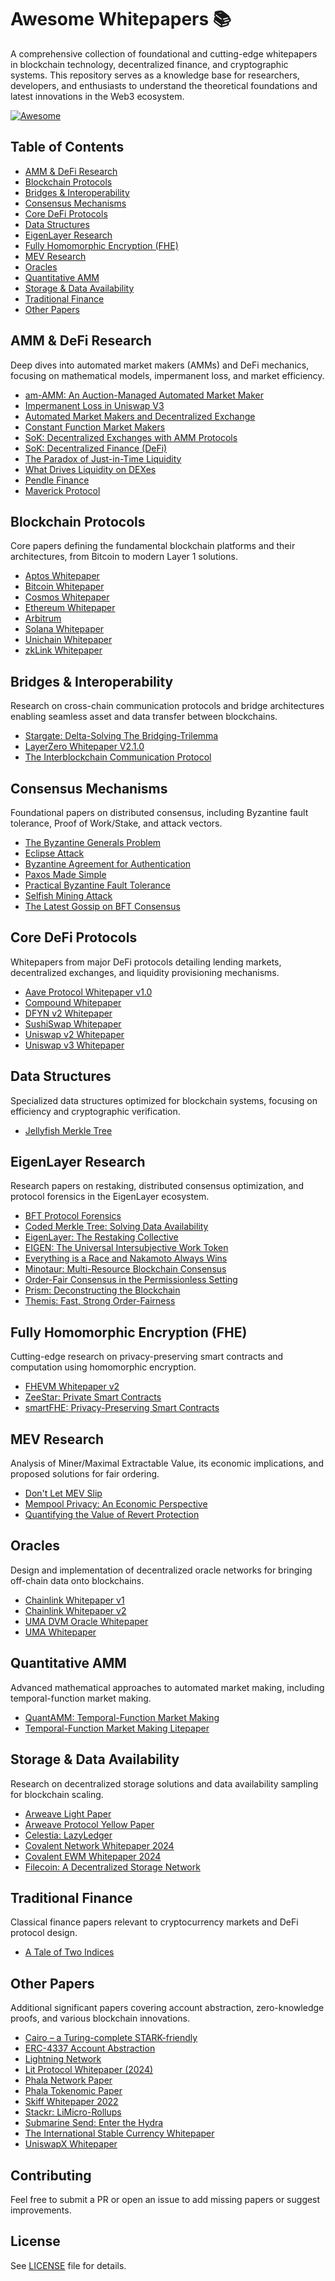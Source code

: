 # Awesome Whitepapers 📚

A comprehensive collection of foundational and cutting-edge whitepapers in blockchain technology, decentralized finance, and cryptographic systems. This repository serves as a knowledge base for researchers, developers, and enthusiasts to understand the theoretical foundations and latest innovations in the Web3 ecosystem.

[![Awesome](https://awesome.re/badge.svg)](https://awesome.re)

## Table of Contents

- [AMM & DeFi Research](#amm--defi-research)
- [Blockchain Protocols](#blockchain-protocols)
- [Bridges & Interoperability](#bridges--interoperability)
- [Consensus Mechanisms](#consensus-mechanisms)
- [Core DeFi Protocols](#core-defi-protocols)
- [Data Structures](#data-structures)
- [EigenLayer Research](#eigenlayer-research)
- [Fully Homomorphic Encryption (FHE)](#fully-homomorphic-encryption-fhe)
- [MEV Research](#mev-research)
- [Oracles](#oracles)
- [Quantitative AMM](#quantitative-amm)
- [Storage & Data Availability](#storage--data-availability)
- [Traditional Finance](#traditional-finance)
- [Other Papers](#other-papers)

## AMM & DeFi Research
Deep dives into automated market makers (AMMs) and DeFi mechanics, focusing on mathematical models, impermanent loss, and market efficiency.

- [am-AMM: An Auction-Managed Automated Market Maker](AMM%20%26%20V4/am-AMM%20-%20An%20Auction-Managed%20Automated%20Market%20Maker.pdf)
- [Impermanent Loss in Uniswap V3](AMM%20%26%20V4/Article_IL_Uniswapv3_revision_HAL.pdf)
- [Automated Market Makers and Decentralized Exchange](AMM%20%26%20V4/Automated_market_makers_and_decentralized_exchange.pdf)
- [Constant Function Market Makers](AMM%20%26%20V4/cfmm.pdf)
- [SoK: Decentralized Exchanges with AMM Protocols](AMM%20%26%20V4/SoK%20Decentralized%20Exchanges%20%28DEX%29%20with%20automated%20market%20maker%20protocols.pdf)
- [SoK: Decentralized Finance (DeFi)](AMM%20%26%20V4/SoK_%20Decentralized%20Finance%20%28DeFi%29%20.pdf)
- [The Paradox of Just-in-Time Liquidity](AMM%20%26%20V4/The%20Paradox%20of%20Just-in-Time%20Liquidity%20in%20Decentralized.pdf)
- [What Drives Liquidity on DEXes](AMM%20%26%20V4/What%20Drives%20Liquidity%20on%20Decentralized%20exchange.pdf)
- [Pendle Finance](AMM%20%26%20V4/Pendle_Finance_Whitepaper.pdf)
- [Maverick Protocol](AMM%20%26%20V4/Maverick_Protocol_Whitepaper.pdf)

## Blockchain Protocols
Core papers defining the fundamental blockchain platforms and their architectures, from Bitcoin to modern Layer 1 solutions.

- [Aptos Whitepaper](Blockchains/aptos-whitepaper_en.pdf)
- [Bitcoin Whitepaper](Blockchains/bitcoin.pdf)
- [Cosmos Whitepaper](Blockchains/cosmos-whitepaper.pdf)
- [Ethereum Whitepaper](Blockchains/Ethereum_white_paper-a_next_generation_smart_contract_and_decentralized_application_platform-vitalik-buterin.pdf)
- [Arbitrum](Blockchains/sec18-kalodner-Arbitrum.pdf)
- [Solana Whitepaper](Blockchains/solana-whitepaper.pdf)
- [Unichain Whitepaper](Blockchains/Unichain_whitepaper.pdf)
- [zkLink Whitepaper](Blockchains/zkLink-whitepaper.pdf)

## Bridges & Interoperability
Research on cross-chain communication protocols and bridge architectures enabling seamless asset and data transfer between blockchains.

- [Stargate: Delta-Solving The Bridging-Trilemma](Bridges%20%26%20Interop/%28Stargate%29%20Delta-Solving.The.Bridging-Trilemma.pdf)
- [LayerZero Whitepaper V2.1.0](Bridges%20%26%20Interop/LayerZero_Whitepaper_V2.1.0.pdf)
- [The Interblockchain Communication Protocol](Bridges%20%26%20Interop/The%20Interblockchain%20Communication%20Protocol%20-%20An%20Overview.pdf)

## Consensus Mechanisms
Foundational papers on distributed consensus, including Byzantine fault tolerance, Proof of Work/Stake, and attack vectors.

- [The Byzantine Generals Problem](Consensus/byzantine%20general%20problem.pdf)
- [Eclipse Attack](Consensus/Eclispse%20attack.pdf)
- [Byzantine Agreement for Authentication](Consensus/jacm85.pdf)
- [Paxos Made Simple](Consensus/paxos-simple.pdf)
- [Practical Byzantine Fault Tolerance](Consensus/pbft.pdf)
- [Selfish Mining Attack](Consensus/Selfish%20Mining%20attack.pdf)
- [The Latest Gossip on BFT Consensus](Consensus/The%20latest%20gossip%20on%20BFT%20consensus.pdf)

## Core DeFi Protocols
Whitepapers from major DeFi protocols detailing lending markets, decentralized exchanges, and liquidity provisioning mechanisms.

- [Aave Protocol Whitepaper v1.0](Core%20DeFi/Aave_Protocol_Whitepaper_v1_0.pdf)
- [Compound Whitepaper](Core%20DeFi/Compound.Whitepaper.pdf)
- [DFYN v2 Whitepaper](Core%20DeFi/dfyn-v2-whitepaper.pdf)
- [SushiSwap Whitepaper](Core%20DeFi/sushiswap-whitepaper.pdf)
- [Uniswap v2 Whitepaper](Core%20DeFi/uniswap-whitepaper-v2.pdf)
- [Uniswap v3 Whitepaper](Core%20DeFi/uniswap-whitepaper-v3.pdf)

## Data Structures
Specialized data structures optimized for blockchain systems, focusing on efficiency and cryptographic verification.

- [Jellyfish Merkle Tree](Data%20Structures/Jellyfish%20Merkle%20Tree.pdf)

## EigenLayer Research
Research papers on restaking, distributed consensus optimization, and protocol forensics in the EigenLayer ecosystem.

- [BFT Protocol Forensics](EigenLayer/BFT%20Protocol%20Forensics.pdf)
- [Coded Merkle Tree: Solving Data Availability](EigenLayer/Coded%20Merkle%20Tree%20-%20Solving%20Data%20Availability.pdf)
- [EigenLayer: The Restaking Collective](EigenLayer/EigenLayer%20-%20The%20Restaking%20Collective.pdf)
- [EIGEN: The Universal Intersubjective Work Token](EigenLayer/EIGEN%20-%20The%20Universal%20Intersubjective%20Work%20Token.pdf)
- [Everything is a Race and Nakamoto Always Wins](EigenLayer/Everything%20is%20a%20Race%20and%20Nakamoto%20Always%20Wins.pdf)
- [Minotaur: Multi-Resource Blockchain Consensus](EigenLayer/Minotaur%20-%20Multi-Resource%20Blockchain%20Consensus.pdf)
- [Order-Fair Consensus in the Permissionless Setting](EigenLayer/Order-Fair%20Consensus%20in%20the%20Permissionless%20Setting.pdf)
- [Prism: Deconstructing the Blockchain](EigenLayer/Prism%20-%20Deconstructing%20the%20Blockchain%20to%20Approach%20Physical%20Limits.pdf)
- [Themis: Fast, Strong Order-Fairness](EigenLayer/Themis%20-%20Fast%2C%20Strong%20Order-Fairness%20in%20Byzantine%20Consensus.pdf)

## Fully Homomorphic Encryption (FHE)
Cutting-edge research on privacy-preserving smart contracts and computation using homomorphic encryption.

- [FHEVM Whitepaper v2](FHE/fhevm-whitepaper-v2.pdf)
- [ZeeStar: Private Smart Contracts](FHE/ZeeStar%20-%20Private%20Smart%20Contracts%20by%20Homomorphic%20Encryption%20and%20Zero-Knowledge%20Proofs.pdf)
- [smartFHE: Privacy-Preserving Smart Contracts](FHE/smartFHE%20-%20Privacy-Preserving%20Smart%20Contracts%20from%20Fully%20Homomorphic%20Encryption.pdf)

## MEV Research
Analysis of Miner/Maximal Extractable Value, its economic implications, and proposed solutions for fair ordering.

- [Don't Let MEV Slip](MEV/Don%27t%20Let%20MEV%20Slip-%20The%20Costs%20of%20Swapping%20on%20the%20Uniswap%20Protocol.pdf)
- [Mempool Privacy: An Economic Perspective](MEV/Mempool%20Privacy%20-%20An%20Economic%20Perspective.pdf)
- [Quantifying the Value of Revert Protection](MEV/Quantifying%20the%20Value%20of%20Revert%20Protection.pdf)

## Oracles
Design and implementation of decentralized oracle networks for bringing off-chain data onto blockchains.

- [Chainlink Whitepaper v1](Oracles/chainlink-whitepaper-v1.pdf)
- [Chainlink Whitepaper v2](Oracles/chainlink-whitepaper-v2.pdf)
- [UMA DVM Oracle Whitepaper](Oracles/UMA-DVM-oracle-whitepaper.pdf)
- [UMA Whitepaper](Oracles/UMA-whitepaper.pdf)

## Quantitative AMM
Advanced mathematical approaches to automated market making, including temporal-function market making.

- [QuantAMM: Temporal-Function Market Making](QuantAMM/QuantAMM%20-%20Utilising%20Temporal-Function%20Market%20Making%20for%20Blockchain%20Traded%20Funds.pdf)
- [Temporal-Function Market Making Litepaper](QuantAMM/Temporal-Function%20Market%20Making%20Litepaper.pdf)

## Storage & Data Availability
Research on decentralized storage solutions and data availability sampling for blockchain scaling.

- [Arweave Light Paper](Storage%20%26%20DA/arweave-lightpaper.pdf)
- [Arweave Protocol Yellow Paper](Storage%20%26%20DA/Arweave%20Protocol%20Yellow%20Paper.pdf)
- [Celestia: LazyLedger](Storage%20%26%20DA/%28Celestia%20Whitepaper%29%20LazyLedger%20-%20A%20Distributed%20Data%20Availability%20Ledger%20With%20Client-Side%20Smart%20Contracts.pdf)
- [Covalent Network Whitepaper 2024](Storage%20%26%20DA/covalent-network-whitepaper-2024_compressed.pdf)
- [Covalent EWM Whitepaper 2024](Storage%20%26%20DA/covalent-ewm-whitepaper-2024_compressed.pdf)
- [Filecoin: A Decentralized Storage Network](Storage%20%26%20DA/Filecoin%20A%20Decentralized%20Storage%20Network.pdf)

## Traditional Finance
Classical finance papers relevant to cryptocurrency markets and DeFi protocol design.

- [A Tale of Two Indices](TradFi/Carr%2C%20P.%20and%20Wu%2C%20L.%20%282006%29.%20A%20tale%20of%20two%20indices.%20The%20Journal%20of%20Derivatives.pdf)

## Other Papers
Additional significant papers covering account abstraction, zero-knowledge proofs, and various blockchain innovations.

- [Cairo – a Turing-complete STARK-friendly](Cairo%20%E2%80%93%20a%20Turing-complete%20STARK-friendly.pdf)
- [ERC-4337 Account Abstraction](ERC-4337_Account%20Abstraction%20Using%20Alt%20Mempool.pdf)
- [Lightning Network](lightning-network-paper.pdf)
- [Lit Protocol Whitepaper (2024)](Lit%20Protocol%20Whitepaper%20%282024%29.pdf)
- [Phala Network Paper](phala-paper.pdf)
- [Phala Tokenomic Paper](phala-tokenomic-paper.pdf)
- [Skiff Whitepaper 2022](Skiff_Whitepaper_2022.pdf)
- [Stackr: LiMicro-Rollups](%28Stackr%20Litepaper%29%20LiMicro-Rollups_Modular%20Micro-Services%20for%20Web3.pdf)
- [Submarine Send: Enter the Hydra](%28Submarine%20Send%29%20Enter%20the%20Hydra%20-%20Towards%20Principled%20Bug%20Bounties%20and%20Exploit-Resistant.pdf)
- [The International Stable Currency Whitepaper](The%20International%20Stable%20Currency%20Whitepaper%20%28DRAFT%20v1.1%29.pdf)
- [UniswapX Whitepaper](whitepaper-uniswapx.pdf)

## Contributing

Feel free to submit a PR or open an issue to add missing papers or suggest improvements.

## License

See [LICENSE](LICENSE) file for details.